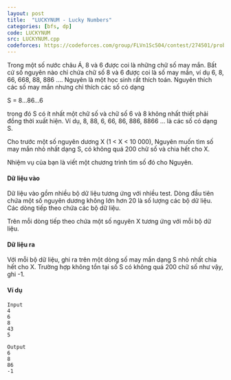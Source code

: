 ```yaml
---
layout: post
title:  "LUCKYNUM - Lucky Numbers"
categories: [bfs, dp]
code: LUCKYNUM
src: LUCKYNUM.cpp
codeforces: https://codeforces.com/group/FLVn1Sc504/contest/274501/problem/W
---
```


Trong một số nước châu Á, 8 và 6 được coi là những chữ số may mắn. Bất cứ số nguyên nào chỉ chứa chữ số 8 và 6 được coi là số may mắn, ví dụ 6, 8, 66, 668, 88, 886 …. Nguyên là một học sinh rất thích toán. Nguyên thích các số may mắn nhưng chỉ thích các số có dạng

S = 8…86…6

trong đó S có ít nhất một chữ số và chữ số 6 và 8 không nhất thiết phải đồng thời xuất hiện. Ví dụ, 8, 88, 6, 66, 86, 886, 8866 … là các số có dạng S.

Cho trước một số nguyên dương X (1 < X < 10 000), Nguyên muốn tìm số may mắn nhỏ nhất dạng S, có không quá 200 chữ số và chia hết cho X.

Nhiệm vụ của bạn là viết một chương trình tìm số đó cho Nguyên.

#### Dữ liệu vào

Dữ liệu vào gồm nhiều bộ dữ liệu tương ứng với nhiều test. Dòng đầu tiên chứa một số nguyên dương không lớn hơn 20 là số lượng các bộ dữ liệu. Các dòng tiếp theo chứa các bộ dữ liệu.

Trên mỗi dòng tiếp theo chứa một số nguyên X tương ứng với mỗi bộ dữ liệu.

#### Dữ liệu ra

Với mỗi bộ dữ liệu, ghi ra trên một dòng số may mắn dạng S nhỏ nhất chia hết cho X. Trường hợp không tồn tại số S có không quá 200 chữ số như vậy, ghi -1.

#### Ví dụ

```
Input	
4
6
8
43
5	

Output
6
8
86
-1
```

<!--more-->

